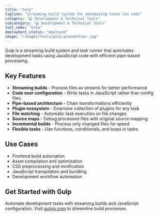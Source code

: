 ```yaml
---
title: "Gulp"
tagline: "Streaming build system for automating tasks via code"
category: "💻 Development & Technical Tools"
subcategory: "💻 Development & Technical Tools"
tool_name: "Gulp"
deployment_status: "deployed"
image: "/images/tools/gulp-placeholder.jpg"
---
```

Gulp is a streaming build system and task runner that automates development tasks using JavaScript code with efficient pipe-based processing.

## Key Features

- **Streaming builds** - Process files as streams for better performance
- **Code over configuration** - Write tasks in JavaScript rather than config files
- **Pipe-based architecture** - Chain transformations efficiently
- **Plugin ecosystem** - Extensive collection of plugins for any task
- **File watching** - Automatic task execution on file changes
- **Source maps** - Debug processed files with original source mapping
- **Incremental builds** - Process only changed files for speed
- **Flexible tasks** - Use functions, conditionals, and loops in tasks

## Use Cases

- Frontend build automation
- Asset compilation and optimization
- CSS preprocessing and minification
- JavaScript transpilation and bundling
- Development workflow automation

## Get Started with Gulp

Automate development tasks with streaming builds and JavaScript configuration. Visit [gulpjs.com](https://gulpjs.com) to streamline build processes.